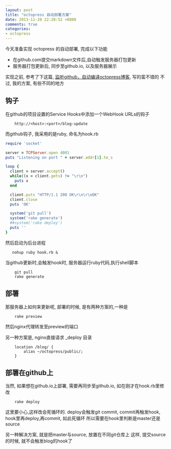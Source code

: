 ```yaml
---
layout: post
title: "octopress 自动部署方案"
date: 2013-11-28 22:20:52 +0800
comments: true
categories: 
- octopress
---
```


今天准备实现 octopress 的自动部署, 完成以下功能

* 在github.com提交markdown文件后,自动触发服务器打包更新
* 服务器打包更新后, 同步至github.io, 以及服务器展示

<!--more-->

实现之前, 参考了下这篇, [监听github，自动编译octopress博客](http://imxylz.com/blog/2013/11/27/build-octopress-with-github-hook/), 写的蛮不错的
不过, 我的方案, 有些不同的地方

## 钩子
在github的项目设置的Service Hooks中添加一个WebHook URLs的钩子
```
	http://<host>:<port>/blog-update
```
而github钩子, 我采用的是ruby, 命名为hook.rb

```ruby
require 'socket'

server = TCPServer.open 4001
puts "Listening on port " + server.addr[1].to_s

loop {
  client = server.accept()
  while((x = client.gets) != "\r\n")
    puts x
  end

  client.puts "HTTP/1.1 200 OK\r\n\r\nOK"
  client.close
  puts 'OK'

  system('git pull')
  system('rake generate')
  ##system('rake deploy')
  puts ''
}
```
然后启动为后台进程
```
   nohup ruby hook.rb &
```
当github更新时,会触发hook时, 服务器运行ruby代码,执行shell脚本 
```
	git pull
	rake generate
```

## 部署
那服务器上如何来更新呢, 部署的时候, 是有两种方案的,一种是
```
	rake preview
```
然后nginx代理转发至preview的端口

另一种方案是, nginx直接请求 _deploy 目录
```
	location /blog/ {
		alias ~/octopress/public/;
	}
```

## 部署在github上
当然, 如果想在github.io上部署, 需要再同步至github.io, 如在刚才在hook.rb里修改
```
	rake deploy
```
这里要小心,这样改会死循环的. 
deploy会触发git commit, commit再触发hook, hook里再deploy,再commit, 如此死循环
所以需要在hook里判断是master还是source

另一种解决方案, 就是把master与source, 放置在不同git仓库上
这样, 提交source的时候, 就不会触发blog的hook了


















